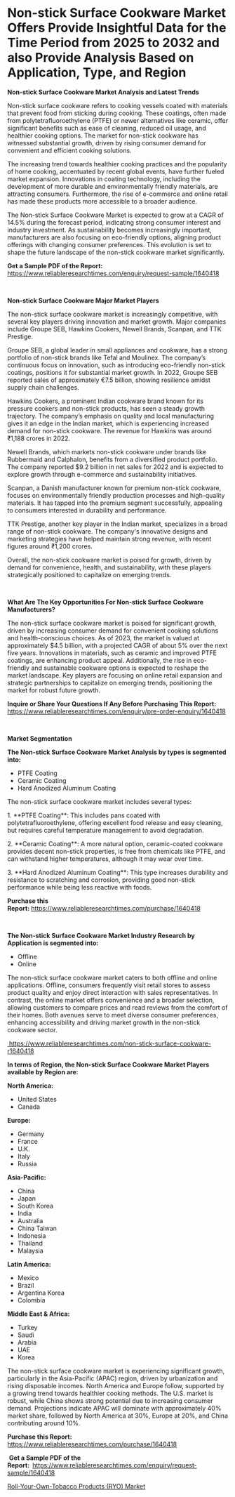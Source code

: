 <p><h1>Non-stick Surface Cookware Market Offers Provide Insightful Data for the Time Period from 2025 to 2032 and also Provide Analysis Based on Application, Type, and Region</h1></p><p><strong>Non-stick Surface Cookware Market Analysis and Latest Trends</strong></p>
<p><p>Non-stick surface cookware refers to cooking vessels coated with materials that prevent food from sticking during cooking. These coatings, often made from polytetrafluoroethylene (PTFE) or newer alternatives like ceramic, offer significant benefits such as ease of cleaning, reduced oil usage, and healthier cooking options. The market for non-stick cookware has witnessed substantial growth, driven by rising consumer demand for convenient and efficient cooking solutions. </p><p>The increasing trend towards healthier cooking practices and the popularity of home cooking, accentuated by recent global events, have further fueled market expansion. Innovations in coating technology, including the development of more durable and environmentally friendly materials, are attracting consumers. Furthermore, the rise of e-commerce and online retail has made these products more accessible to a broader audience. </p><p>The Non-stick Surface Cookware Market is expected to grow at a CAGR of 14.5% during the forecast period, indicating strong consumer interest and industry investment. As sustainability becomes increasingly important, manufacturers are also focusing on eco-friendly options, aligning product offerings with changing consumer preferences. This evolution is set to shape the future landscape of the non-stick cookware market significantly.</p></p>
<p><strong>Get a Sample PDF of the Report:&nbsp;</strong> <a href="https://www.reliableresearchtimes.com/enquiry/request-sample/1640418?utm_campaign=2177&utm_medium=2&utm_source=Github&utm_content=ia&utm_term=09022025&utm_id=non-stick-surface-cookware">https://www.reliableresearchtimes.com/enquiry/request-sample/1640418</a></p>
<p>&nbsp;</p>
<p><strong>Non-stick Surface Cookware Major Market Players</strong></p>
<p><p>The non-stick surface cookware market is increasingly competitive, with several key players driving innovation and market growth. Major companies include Groupe SEB, Hawkins Cookers, Newell Brands, Scanpan, and TTK Prestige.</p><p>Groupe SEB, a global leader in small appliances and cookware, has a strong portfolio of non-stick brands like Tefal and Moulinex. The company’s continuous focus on innovation, such as introducing eco-friendly non-stick coatings, positions it for substantial market growth. In 2022, Groupe SEB reported sales of approximately €7.5 billion, showing resilience amidst supply chain challenges.</p><p>Hawkins Cookers, a prominent Indian cookware brand known for its pressure cookers and non-stick products, has seen a steady growth trajectory. The company’s emphasis on quality and local manufacturing gives it an edge in the Indian market, which is experiencing increased demand for non-stick cookware. The revenue for Hawkins was around ₹1,188 crores in 2022.</p><p>Newell Brands, which markets non-stick cookware under brands like Rubbermaid and Calphalon, benefits from a diversified product portfolio. The company reported $9.2 billion in net sales for 2022 and is expected to explore growth through e-commerce and sustainability initiatives.</p><p>Scanpan, a Danish manufacturer known for premium non-stick cookware, focuses on environmentally friendly production processes and high-quality materials. It has tapped into the premium segment successfully, appealing to consumers interested in durability and performance.</p><p>TTK Prestige, another key player in the Indian market, specializes in a broad range of non-stick cookware. The company's innovative designs and marketing strategies have helped maintain strong revenue, with recent figures around ₹1,200 crores.</p><p>Overall, the non-stick cookware market is poised for growth, driven by demand for convenience, health, and sustainability, with these players strategically positioned to capitalize on emerging trends.</p></p>
<p>&nbsp;</p>
<p><strong>What Are The Key Opportunities For Non-stick Surface Cookware Manufacturers?</strong></p>
<p><p>The non-stick surface cookware market is poised for significant growth, driven by increasing consumer demand for convenient cooking solutions and health-conscious choices. As of 2023, the market is valued at approximately $4.5 billion, with a projected CAGR of about 5% over the next five years. Innovations in materials, such as ceramic and improved PTFE coatings, are enhancing product appeal. Additionally, the rise in eco-friendly and sustainable cookware options is expected to reshape the market landscape. Key players are focusing on online retail expansion and strategic partnerships to capitalize on emerging trends, positioning the market for robust future growth.</p></p>
<p><strong>Inquire or Share Your Questions If Any Before Purchasing This Report:</strong> <a href="https://www.reliableresearchtimes.com/enquiry/pre-order-enquiry/1640418?utm_campaign=2177&utm_medium=2&utm_source=Github&utm_content=ia&utm_term=09022025&utm_id=non-stick-surface-cookware">https://www.reliableresearchtimes.com/enquiry/pre-order-enquiry/1640418</a></p>
<p>&nbsp;</p>
<p><strong>Market Segmentation</strong></p>
<p><strong>The Non-stick Surface Cookware Market Analysis by types is segmented into:</strong></p>
<p><ul><li>PTFE Coating</li><li>Ceramic Coating</li><li>Hard Anodized Aluminum Coating</li></ul></p>
<p><p>The non-stick surface cookware market includes several types: </p><p>1. **PTFE Coating**: This includes pans coated with polytetrafluoroethylene, offering excellent food release and easy cleaning, but requires careful temperature management to avoid degradation.</p><p>2. **Ceramic Coating**: A more natural option, ceramic-coated cookware provides decent non-stick properties, is free from chemicals like PTFE, and can withstand higher temperatures, although it may wear over time.</p><p>3. **Hard Anodized Aluminum Coating**: This type increases durability and resistance to scratching and corrosion, providing good non-stick performance while being less reactive with foods.</p></p>
<p><strong>Purchase this Report:&nbsp;</strong><a href="https://www.reliableresearchtimes.com/purchase/1640418?utm_campaign=2177&utm_medium=2&utm_source=Github&utm_content=ia&utm_term=09022025&utm_id=non-stick-surface-cookware">https://www.reliableresearchtimes.com/purchase/1640418</a></p>
<p>&nbsp;</p>
<p><strong>The Non-stick Surface Cookware Market Industry Research by Application is segmented into:</strong></p>
<p><ul><li>Offline</li><li>Online</li></ul></p>
<p><p>The non-stick surface cookware market caters to both offline and online applications. Offline, consumers frequently visit retail stores to assess product quality and enjoy direct interaction with sales representatives. In contrast, the online market offers convenience and a broader selection, allowing customers to compare prices and read reviews from the comfort of their homes. Both avenues serve to meet diverse consumer preferences, enhancing accessibility and driving market growth in the non-stick cookware sector.</p></p>
<p><a href="https://www.reliableresearchtimes.com/non-stick-surface-cookware-r1640418?utm_campaign=2177&utm_medium=2&utm_source=Github&utm_content=ia&utm_term=09022025&utm_id=non-stick-surface-cookware">&nbsp;https://www.reliableresearchtimes.com/non-stick-surface-cookware-r1640418</a></p>
<p><strong>In terms of Region, the Non-stick Surface Cookware Market Players available by Region are:</strong></p>
<p>
    <p> <strong> North America: </strong>
        <ul>
            <li>United States</li>
            <li>Canada</li>
        </ul>
        </p> 
    <p> <strong> Europe: </strong>
        <ul>
            <li>Germany</li>
            <li>France</li>
            <li>U.K.</li>
            <li>Italy</li>
            <li>Russia</li>
        </ul>
        </p> 
    <p> <strong> Asia-Pacific: </strong>
        <ul>
            <li>China</li>
            <li>Japan</li>
            <li>South Korea</li>
            <li>India</li>
            <li>Australia</li>
            <li>China Taiwan</li>
            <li>Indonesia</li>
            <li>Thailand</li>
            <li>Malaysia</li>
        </ul>
        </p> 
    <p> <strong> Latin America: </strong>
        <ul>
            <li>Mexico</li>
            <li>Brazil</li>
            <li>Argentina Korea</li>
            <li>Colombia</li>
        </ul>
        </p> 
    <p> <strong> Middle East & Africa: </strong>
        <ul>
            <li>Turkey</li>
            <li>Saudi</li>
            <li>Arabia</li>
            <li>UAE</li>
            <li>Korea</li>
        </ul>
    </p>
    </p>
<p><p>The non-stick surface cookware market is experiencing significant growth, particularly in the Asia-Pacific (APAC) region, driven by urbanization and rising disposable incomes. North America and Europe follow, supported by a growing trend towards healthier cooking methods. The U.S. market is robust, while China shows strong potential due to increasing consumer demand. Projections indicate APAC will dominate with approximately 40% market share, followed by North America at 30%, Europe at 20%, and China contributing around 10%.</p></p>
<p><strong>Purchase this Report: </strong><a href="https://www.reliableresearchtimes.com/purchase/1640418?utm_campaign=2177&utm_medium=2&utm_source=Github&utm_content=ia&utm_term=09022025&utm_id=non-stick-surface-cookware">https://www.reliableresearchtimes.com/purchase/1640418</a></p>
<p>&nbsp;<strong>Get a Sample PDF of the Report:&nbsp;&nbsp;</strong><a href="https://www.reliableresearchtimes.com/enquiry/request-sample/1640418?utm_campaign=2177&utm_medium=2&utm_source=Github&utm_content=ia&utm_term=09022025&utm_id=non-stick-surface-cookware">https://www.reliableresearchtimes.com/enquiry/request-sample/1640418</a></p>
<p><strong></strong></p>
<p><p><a href="https://github.com/LilianFaulkner65/Market-Research-Report-List-1/blob/main/roll-your-own-tobacco-products-ryo-market.md?utm_campaign=2177&utm_medium=2&utm_source=Github&utm_content=ia&utm_term=09022025&utm_id=non-stick-surface-cookware">Roll-Your-Own-Tobacco Products (RYO) Market</a></p></p>